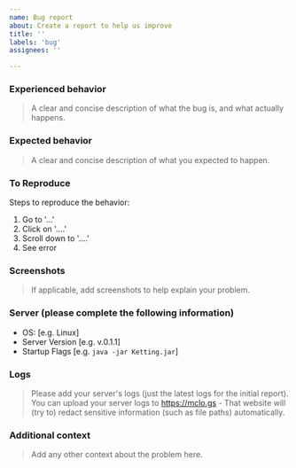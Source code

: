 ```yaml
---
name: Bug report
about: Create a report to help us improve
title: ''
labels: 'bug'
assignees: ''

---
```


### Experienced behavior
> A clear and concise description of what the bug is, and what actually happens.

### Expected behavior
> A clear and concise description of what you expected to happen.

### To Reproduce
Steps to reproduce the behavior:
1. Go to '...'
2. Click on '....'
3. Scroll down to '....'
4. See error

### Screenshots
> If applicable, add screenshots to help explain your problem.

### Server (please complete the following information)
 - OS: [e.g. Linux]
 - Server Version [e.g. v.0.1.1]
 - Startup Flags [e.g. `java -jar Ketting.jar`]

### Logs
> Please add your server's logs (just the latest logs for the initial report).
> You can upload your server logs to https://mclo.gs - That website will (try to) redact sensitive information (such as file paths) automatically. 

### Additional context
> Add any other context about the problem here.
